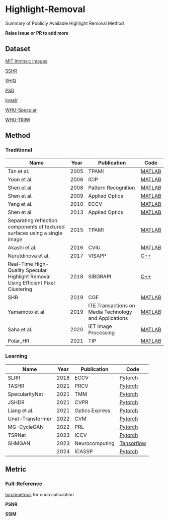 # Highlight-Removal
Summary of Publicly Available Highlight Removal Method

**Raise Issue or PR to add more**

## Dataset

[MIT Intrinsic Images](https://www.cs.toronto.edu/~rgrosse/intrinsic/)

[SSHR](https://github.com/fu123456/TSHRNet)

[SHIQ](https://github.com/fu123456/SHIQ)

[PSD](https://github.com/jianweiguo/SpecularityNet-PSD)

[kvasir](https://datasets.simula.no/kvasir/)

[WHU-Specular](https://github.com/fu123456/SHDNet)

[WHU-TRIIW](https://github.com/fu123456/SHDNet)

## Method

### Traditional

| Name                                                         | Year | Publication                                           | Code                                                         |
| ------------------------------------------------------------ | ---- | ----------------------------------------------------- | ------------------------------------------------------------ |
| Tan et al.                                                   | 2005 | TPAMI                                                 | [MATLAB](https://github.com/vitorsr/SIHR)                    |
| Yoon et al.                                                  | 2006 | ICIP                                                  | [MATLAB](https://github.com/vitorsr/SIHR)                    |
| Shen et al.                                                  | 2008 | Pattern Recognition                                   | [MATLAB](https://github.com/vitorsr/SIHR)                    |
| Shen et al.                                                  | 2009 | Applied Optics                                        | [MATLAB](https://github.com/vitorsr/SIHR)                    |
| Yang et al.                                                  | 2010 | ECCV                                                  | [MATLAB](https://github.com/vitorsr/SIHR)                    |
| Shen et al.                                                  | 2013 | Applied Optics                                        | [MATLAB](https://github.com/vitorsr/SIHR)                    |
| Separating reflection components of textured surfaces using a single image | 2015 | TPAMI                                                 | [MATLAB](https://github.com/vitorsr/SIHR)                    |
| Akashi et al.                                                | 2016 | CVIU                                                  | [MATLAB](https://github.com/vitorsr/SIHR)                    |
| Nurutdinova et al.                                           | 2017 | VISAPP                                                | [C++](https://github.com/AlexandraPapadaki/Specularity-Shadow-and-Occlusion-Removal-for-Planar-Objects-in-Stereo-Case) |
| Real-Time High-Quality Specular Highlight Removal Using Efficient Pixel Clustering | 2018 | SIBGRAPI                                              | [C++](https://github.com/MarcioCerqueira/RealTimeSpecularHighlightRemoval) |
| SHR                                                          | 2019 | CGF                                                   | [MATLAB](https://github.com/fu123456/Specular_highlight_removal_for_real_world_images) |
| Yamamoto et al.                                              | 2019 | ITE Transactions on Media Technology and Applications | [MATLAB](https://github.com/vitorsr/SIHR)                    |
| Saha et al.                                                  | 2020 | IET Image Processing                                  | [MATLAB](https://github.com/7ZFG1/Combining-Highlight-Re-moval-and-Lowlight-Image-Enhancement-Technique-for-HDR-like-Image-Generation-) |
| Polar_HR                                                     | 2021 | TIP                                                   | [MATLAB](https://github.com/wsj890411/Polar_HR)              |

### Learning

| Name             | Year | Publication    | Code                                                         |
| ---------------- | ---- | -------------- | ------------------------------------------------------------ |
| SLRR             | 2018 | ECCV           | [Pytorch](https://github.com/dingguanglei/SLRR-SparseAndLowRankReflectionModel) |
| TASHR            | 2021 | PRCV           | [Pytorch](https://github.com/weizequan/TASHR)                |
| SpecularityNet   | 2021 | TMM            | [Pytorch](https://github.com/jianweiguo/SpecularityNet-PSD)  |
| JSHDR            | 2021 | CVPR           | [Pytorch](https://github.com/fu123456/SHIQ)                  |
| Liang et al.     | 2021 | Optics Express | [Pytorch](https://github.com/Deepyanyuan/FaceIntrinsicDecomposition) |
| Unet-Transformer | 2022 | CVM            | [Pytorch](https://github.com/hzfengfengxia/specularityRemoval) |
| MG-CycleGAN      | 2022 | PRL            | [Pytorch](https://github.com/hootoon/MG-Cycle-GAN)           |
| TSRNet           | 2023 | ICCV           | [Pytorch](https://github.com/fu123456/TSHRNet)               |
| SHMGAN           | 2023 | Neurocomputing | [Tensorflow](https://github.com/Atif-Anwer/SHMGAN)           |
|                  | 2024 | ICASSP         | [Pytorch](https://github.com/LittleFocus2201/ICASSP2024)     |

## Metric

### Full-Reference

[torchmetrics](https://github.com/Lightning-AI/torchmetrics) for cuda calculation

**PSNR**

**SSIM**
